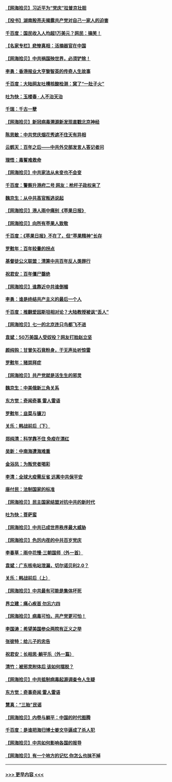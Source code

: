 #### [【网海拾贝】习近平为“党庆”拉普京壮胆](../pages/nsc993/n13057781.md?t=07011351) 
#### [【投书】湖南殷亮夫揭露共产党对自己一家人的迫害](../pages/nsc993/n13057744.md?t=07011351) 
#### [千百度：国民收入人均超1万美元？网民：搞笑！](../pages/nsc993/n13057692.md?t=07011351) 
#### [【名家专栏】悲惨真相：活摘器官在中国](../pages/nsc993/n13056611.md?t=07011351) 
#### [【网海拾贝】中共祸国殃世界，必须铲除！](../pages/nsc993/n13056011.md?t=07011351) 
#### [李勇：香港报业大亨黎智英的传奇人生故事](../pages/nsc993/n13055258.md?t=07011351) 
#### [千百度：大陆网友吐槽核酸检测：窝了“一肚子火”](../pages/nsc993/n13055194.md?t=07011351) 
#### [吐为快：玉楼春 · 人不治天治](../pages/nsc993/n13054028.md?t=07011351) 
#### [千瑞：千古一孽](../pages/nsc993/n13054016.md?t=07011351) 
#### [【网海拾贝】新冠病毒溯源新发现直戳北京神经](../pages/nsc993/n13052425.md?t=07011351) 
#### [陈思敏：中共党庆烟花秀遮不住天有异相](../pages/nsc993/n13052020.md?t=07011351) 
#### [云鹤天：百年之后——中共外交部发言人答记者问](../pages/nsc993/n13051604.md?t=07011351) 
#### [理悟：毒誓难救命](../pages/nsc993/n13051601.md?t=07011351) 
#### [【网海拾贝】中共家法从未变也不会变](../pages/nsc993/n13050366.md?t=07011351) 
#### [千百度：警察升港府二号 网友：枪杆子政权来了](../pages/nsc993/n13050261.md?t=07011351) 
#### [魏京生：从中共高官叛逃说起](../pages/nsc993/n13048997.md?t=07011351) 
#### [【网海拾贝】港人雨中痛别《苹果日报》](../pages/nsc993/n13048941.md?t=07011351) 
#### [【网海拾贝】向所有苹果人致敬](../pages/nsc993/n13046795.md?t=07011351) 
#### [千百度：《苹果日报》不在了，但“苹果精神”长存](../pages/nsc993/n13046703.md?t=07011351) 
#### [罗慰年：百年较量的拐点](../pages/nsc993/n13046542.md?t=07011351) 
#### [基督徒公义联盟：清算中共百年反人类罪行](../pages/nsc993/n13046499.md?t=07011351) 
#### [祝君安：百年僵尸罄绝](../pages/nsc993/n13045595.md?t=07011351) 
#### [【网海拾贝】谁靠近中共谁倒楣](../pages/nsc993/n13044667.md?t=07011351) 
#### [李勇：谁是终结共产主义的最后一个人](../pages/nsc993/n13044397.md?t=07011351) 
#### [千百度：推翻爱因斯坦相对论？大陆教授被讽“丢人”](../pages/nsc993/n13043908.md?t=07011351) 
#### [【网海拾贝】七一的北京连只鸟都飞不进](../pages/nsc993/n13041377.md?t=07011351) 
#### [袁斌：50万美国人受奴役？网友打脸赵立坚](../pages/nsc993/n13041330.md?t=07011351) 
#### [颜纯钩：甘冒矢石竟粉身，于无声处听惊雷](../pages/nsc993/n13041140.md?t=07011351) 
#### [罗慰年：猪崇拜症](../pages/nsc993/n13041071.md?t=07011351) 
#### [【网海拾贝】共产党就是活生生的邪灵](../pages/nsc993/n13036627.md?t=07011351) 
#### [魏京生：中美俄新三角关系](../pages/nsc993/n13035986.md?t=07011351) 
#### [东方觉：奇闻奇事 雷人雷语](../pages/nsc993/n13035878.md?t=07011351) 
#### [罗慰年：韭菜与镰刀](../pages/nsc993/n13034374.md?t=07011351) 
#### [关乐：韩战前后（下）](../pages/nsc993/n13034113.md?t=07011351) 
#### [郑纯清：科学靠不住 免疫在漂红](../pages/nsc993/n13034093.md?t=07011351) 
#### [吴新：中南海遭海难重](../pages/nsc993/n13034084.md?t=07011351) 
#### [金浴凤：为叛党者喝彩](../pages/nsc993/n13034058.md?t=07011351) 
#### [李清：全球大疫需反省 远离中共保平安](../pages/nsc993/n13033784.md?t=07011351) 
#### [唐付民：法制国家的标准](../pages/nsc993/n13032944.md?t=07011351) 
#### [【网海拾贝】民主国家结盟对抗中共的新时代](../pages/nsc993/n13031717.md?t=07011351) 
#### [吐为快：菩萨蛮](../pages/nsc993/n13030033.md?t=07011351) 
#### [【网海拾贝】中共已成世界秩序最大威胁](../pages/nsc993/n13028138.md?t=07011351) 
#### [【网海拾贝】色厉内荏的中共百岁党庆](../pages/nsc993/n13025582.md?t=07011351) 
#### [李春草：雨中花慢‧三朝国师（外一首）](../pages/nsc993/n13025567.md?t=07011351) 
#### [袁斌：广东核电站泄漏，切尔诺贝利2.0？](../pages/nsc993/n13025475.md?t=07011351) 
#### [关乐：韩战前后（上）](../pages/nsc993/n13025387.md?t=07011351) 
#### [【网海拾贝】中共最有可能是集体坏死](../pages/nsc993/n13023101.md?t=07011351) 
#### [界立建：痛心疾首 勿忘六四](../pages/nsc993/n13022339.md?t=07011351) 
#### [【网海拾贝】病毒可怕，共产党更可怕！](../pages/nsc993/n13020728.md?t=07011351) 
#### [李国涛：希望美国参众两院有正义之举](../pages/nsc993/n13020674.md?t=07011351) 
#### [张彼特：给儿子的忠告](../pages/nsc993/n13018934.md?t=07011351) 
#### [祝君安：长相思‧躺平乐（外一篇）](../pages/nsc993/n13018923.md?t=07011351) 
#### [清竹：被邪灵附体后 该如何摆脱？](../pages/nsc993/n13018877.md?t=07011351) 
#### [【网海拾贝】中共抵制病毒起源调查令人生疑](../pages/nsc993/n13017785.md?t=07011351) 
#### [东方觉：奇事奇闻 雷人雷语](../pages/nsc993/n13017577.md?t=07011351) 
#### [慧真：“三胎”民谣](../pages/nsc993/n13017394.md?t=07011351) 
#### [【网海拾贝】内卷与躺平：中国的时代图腾](../pages/nsc993/n13016128.md?t=07011351) 
#### [千百度：是谁把海归博士姜文华逼成了杀人犯](../pages/nsc993/n13015218.md?t=07011351) 
#### [【网海拾贝】中共如何影响各国的报导](../pages/nsc993/n13012599.md?t=07011351) 
#### [【网海拾贝】有一个地方的记忆 你怎么也抹不掉](../pages/nsc993/n13009802.md?t=07011351) 

----
#### [ >>> 更早内容 <<< ](../indexes/nsc993-earlier.md)
